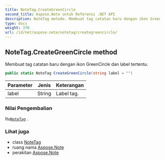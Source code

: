 ```yaml
---
title: NoteTag.CreateGreenCircle
second_title: Aspose.Note untuk Referensi .NET API
description: NoteTag metode. Membuat tag catatan baru dengan ikon GreenCircle dan label tertentu.
type: docs
weight: 370
url: /id/net/aspose.note/notetag/creategreencircle/
---
```

## NoteTag.CreateGreenCircle method

Membuat tag catatan baru dengan ikon GreenCircle dan label tertentu.

```csharp
public static NoteTag CreateGreenCircle(string label = "")
```

| Parameter | Jenis | Keterangan |
| --- | --- | --- |
| label | String | Label tag. |

### Nilai Pengembalian

Itu[`NoteTag`](../) .

### Lihat juga

* class [NoteTag](../)
* ruang nama [Aspose.Note](../../notetag/)
* perakitan [Aspose.Note](../../../)


